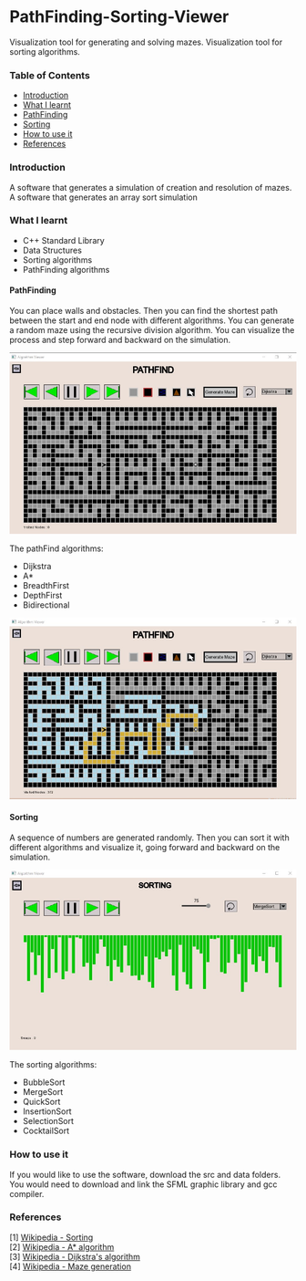 # PathFinding-Sorting-Viewer
Visualization tool for generating and solving mazes.
Visualization tool for sorting algorithms.


### Table of Contents
- [Introduction](#introduction)
- [What I learnt](#what-i-learnt)
- [PathFinding](#pathfinding)
- [Sorting](#sorting)
- [How to use it](#how-to-use-it)
- [References](#references)

### Introduction

A software that generates a simulation of creation and resolution of mazes.
A software that generates an array sort simulation


### What I learnt

* C++ Standard Library
* Data Structures
* Sorting algorithms
* PathFinding algorithms

#### PathFinding

You can place walls and obstacles.
Then you can find the shortest path between the start and end node with different algorithms.
You can generate a random maze using the recursive division algorithm.
You can visualize the process and step forward and backward on the simulation.

<img src="https://github.com/Juanvoid01/PathFinding-Sorting-Viewer/blob/main/photos/MazeUnsolved.jpg" > <br>

The pathFind algorithms:
- Dijkstra
- A*
- BreadthFirst
- DepthFirst
- Bidirectional

<img src="https://github.com/Juanvoid01/PathFinding-Sorting-Viewer/blob/main/photos/MazeSolved.jpg" > <br>

#### Sorting

A sequence of numbers are generated randomly.
Then you can sort it with different algorithms and visualize it, going forward and backward on the simulation.

<img src="https://github.com/Juanvoid01/PathFinding-Sorting-Viewer/blob/main/photos/Sorting.jpg" > <br>

The sorting algorithms:
- BubbleSort
- MergeSort
- QuickSort
- InsertionSort
- SelectionSort
- CocktailSort
  
### How to use it

If you would like to use the software, download the src and data folders.
You would need to download and link the SFML graphic library and gcc compiler.

### References
[1] [Wikipedia - Sorting](https://en.wikipedia.org/wiki/Sorting_algorithm)<br>
[2] [Wikipedia - A* algorithm](https://en.wikipedia.org/wiki/A*_search_algorithm)<br>
[3] [Wikipedia - Dijkstra's algorithm](https://en.wikipedia.org/wiki/Dijkstra's_algorithm)<br>
[4] [Wikipedia - Maze generation](https://en.wikipedia.org/wiki/Maze_generation_algorithm)<br>